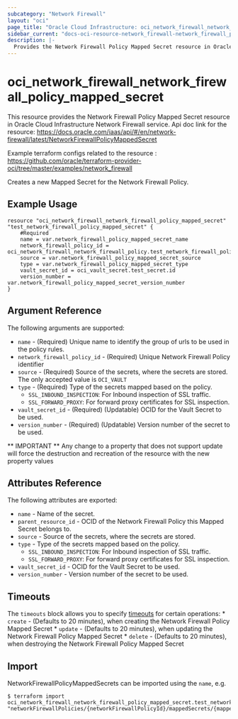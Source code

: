 ```yaml
---
subcategory: "Network Firewall"
layout: "oci"
page_title: "Oracle Cloud Infrastructure: oci_network_firewall_network_firewall_policy_mapped_secret"
sidebar_current: "docs-oci-resource-network_firewall-network_firewall_policy_mapped_secret"
description: |-
  Provides the Network Firewall Policy Mapped Secret resource in Oracle Cloud Infrastructure Network Firewall service
---
```


# oci_network_firewall_network_firewall_policy_mapped_secret
This resource provides the Network Firewall Policy Mapped Secret resource in Oracle Cloud Infrastructure Network Firewall service.
Api doc link for the resource: https://docs.oracle.com/iaas/api/#/en/network-firewall/latest/NetworkFirewallPolicyMappedSecret

Example terraform configs related to the resource : https://github.com/oracle/terraform-provider-oci/tree/master/examples/network_firewall

Creates a new Mapped Secret for the Network Firewall Policy.


## Example Usage

```hcl
resource "oci_network_firewall_network_firewall_policy_mapped_secret" "test_network_firewall_policy_mapped_secret" {
	#Required
	name = var.network_firewall_policy_mapped_secret_name
	network_firewall_policy_id = oci_network_firewall_network_firewall_policy.test_network_firewall_policy.id
	source = var.network_firewall_policy_mapped_secret_source
	type = var.network_firewall_policy_mapped_secret_type
	vault_secret_id = oci_vault_secret.test_secret.id
	version_number = var.network_firewall_policy_mapped_secret_version_number
}
```

## Argument Reference

The following arguments are supported:

* `name` - (Required) Unique name to identify the group of urls to be used in the policy rules.
* `network_firewall_policy_id` - (Required) Unique Network Firewall Policy identifier
* `source` - (Required) Source of the secrets, where the secrets are stored. The only accepted value is `OCI_VAULT`
* `type` - (Required) Type of the secrets mapped based on the policy.
	* `SSL_INBOUND_INSPECTION`: For Inbound inspection of SSL traffic.
	* `SSL_FORWARD_PROXY`: For forward proxy certificates for SSL inspection. 
* `vault_secret_id` - (Required) (Updatable) OCID for the Vault Secret to be used.
* `version_number` - (Required) (Updatable) Version number of the secret to be used.


** IMPORTANT **
Any change to a property that does not support update will force the destruction and recreation of the resource with the new property values

## Attributes Reference

The following attributes are exported:

* `name` - Name of the secret.
* `parent_resource_id` - OCID of the Network Firewall Policy this Mapped Secret belongs to.
* `source` - Source of the secrets, where the secrets are stored.
* `type` - Type of the secrets mapped based on the policy.
	* `SSL_INBOUND_INSPECTION`: For Inbound inspection of SSL traffic.
	* `SSL_FORWARD_PROXY`: For forward proxy certificates for SSL inspection. 
* `vault_secret_id` - OCID for the Vault Secret to be used.
* `version_number` - Version number of the secret to be used.

## Timeouts

The `timeouts` block allows you to specify [timeouts](https://registry.terraform.io/providers/oracle/oci/latest/docs/guides/changing_timeouts) for certain operations:
	* `create` - (Defaults to 20 minutes), when creating the Network Firewall Policy Mapped Secret
	* `update` - (Defaults to 20 minutes), when updating the Network Firewall Policy Mapped Secret
	* `delete` - (Defaults to 20 minutes), when destroying the Network Firewall Policy Mapped Secret


## Import

NetworkFirewallPolicyMappedSecrets can be imported using the `name`, e.g.

```
$ terraform import oci_network_firewall_network_firewall_policy_mapped_secret.test_network_firewall_policy_mapped_secret "networkFirewallPolicies/{networkFirewallPolicyId}/mappedSecrets/{mappedSecretName}" 
```

